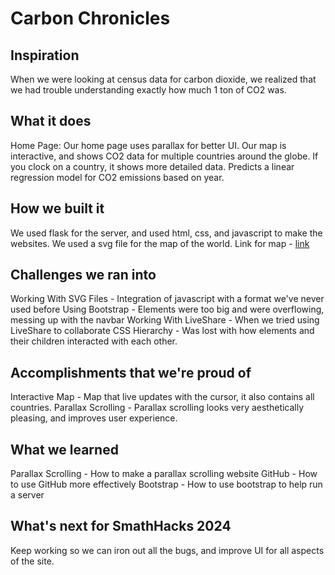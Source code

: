 # Carbon Chronicles

## Inspiration
When we were looking at census data for carbon dioxide, we realized that we had trouble understanding exactly how much 1 ton of CO2 was.


## What it does
Home Page:
Our home page uses parallax for better UI.
Our map is interactive, and shows CO2 data for multiple countries around the globe.
If you clock on a country, it shows more detailed data.
Predicts a linear regression model for CO2 emissions based on year.

## How we built it
We used flask for the server, and used html, css, and javascript to make the websites.
We used a svg file for the map of the world.
Link for map - [link](https://commons.wikimedia.org/wiki/File:BlankMap-World.svg)

## Challenges we ran into
Working With SVG Files - Integration of javascript with a format we've never used before
Using Bootstrap - Elements were too big and were overflowing, messing up with the navbar
Working With LiveShare - When we tried using LiveShare to collaborate
CSS Hierarchy - Was lost with how elements and their children interacted with each other.

## Accomplishments that we're proud of
Interactive Map - Map that live updates with the cursor, it also contains all countries.
Parallax Scrolling - Parallax scrolling looks very aesthetically pleasing, and improves user experience.


## What we learned
Parallax Scrolling - How to make a parallax scrolling website
GitHub - How to use GitHub more effectively
Bootstrap - How to use bootstrap to help run a server


## What's next for SmathHacks 2024 
Keep working so we can iron out all the bugs, and improve UI for all aspects of the site.
